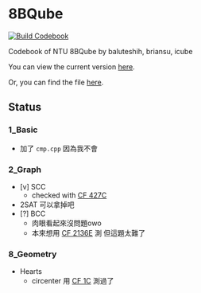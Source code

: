 # 8BQube
[![Build Codebook](https://github.com/brianbbsu/8BQube/actions/workflows/build-codebook.yml/badge.svg?branch=master)](https://github.com/brianbbsu/8BQube/actions/workflows/build-codebook.yml)

Codebook of NTU 8BQube by baluteshih, briansu, icube

You can view the current version [here](https://pdf.8bqube.ac/).

Or, you can find the file [here](https://github.com/brianbbsu/BBQube/blob/codebook/codebook.pdf).

## Status

### 1_Basic
- 加了 `cmp.cpp` 因為我不會

### 2_Graph

- [v] SCC
    - checked with [CF 427C](https://codeforces.com/problemset/problem/427/C)
- 2SAT 可以拿掉吧
- [?] BCC
    - 肉眼看起來沒問題owo
    - 本來想用 [CF 2136E](https://codeforces.com/contest/2136/problem/E) 測 但這題太難了

### 8_Geometry
- Hearts
    - circenter 用 [CF 1C](https://codeforces.com/contest/1/problem/C) 測過了
